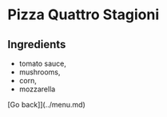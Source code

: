 # Pizza Quattro Stagioni

## Ingredients 
- tomato sauce,
- mushrooms, 
- corn, 
- mozzarella

[Go back]](../menu.md)